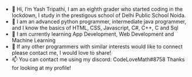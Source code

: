 - 👋 Hi, I’m Yash Tripathi, I am an eighth grader who started coding in the lockdown, I study in the prestigous school of Delhi Public School Noida.
- 👀 I am an advanced python programmer, intermediate java programmer, and I know the basics of HTML, CSS, Javascript, C#, C++, C and Sql
- 🌱 I am currently learning App Development, Web Development and Machine Learning
- 💞️ If any other programmers with similar interests would like to connect please contact me, I would love to share!
- 📫 You can contact me using my discord: CodeLoveMath#8758
Thanks for looking at my profile!

